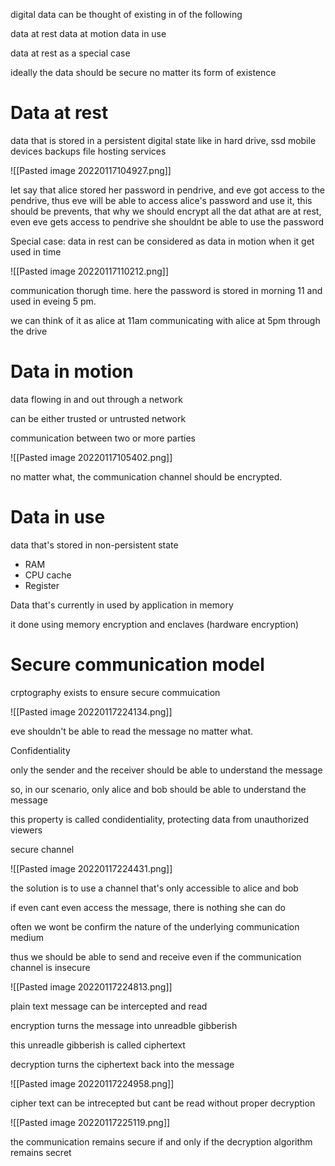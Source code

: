 digital data can be thought of existing in of the following

data at rest
data at motion
data in use

data at rest as a special case

ideally the data should be secure no matter its form of existence

# Data at rest

data that is stored in a persistent digital state like in
hard drive, ssd
mobile devices
backups
file hosting services

![[Pasted image 20220117104927.png]]

let say that alice stored her password in pendrive, and eve got access to the pendrive, thus eve will be able to access alice's password and use it, this should be prevents, that why we should encrypt all the dat athat are at rest, even eve gets access to pendrive she shouldnt be able to use the password


Special case: data in rest can be considered as data in motion when it get used in time

![[Pasted image 20220117110212.png]]

communication thorugh time. here the password is stored in morning 11 and used in eveing 5 pm.

we can think of it as alice at 11am communicating with alice at 5pm through the drive



# Data in motion

data flowing in and out through a network

can be either trusted or untrusted network

communication between two or more parties

![[Pasted image 20220117105402.png]]

no matter what, the communication channel should be encrypted.

# Data in use

data that's stored in non-persistent state
- RAM
- CPU cache
- Register

Data that's currently in used by application in memory

it done using memory encryption and enclaves (hardware encryption)



# Secure communication model
crptography exists to ensure secure commuication

![[Pasted image 20220117224134.png]]

eve shouldn't be able to read the message no matter what.

Confidentiality

only the sender and the receiver should be able to understand the message

so, in our scenario, only alice and bob should be able to understand the message

this property is called condidentiality, protecting data from unauthorized viewers

secure channel

![[Pasted image 20220117224431.png]]

the solution is to use a channel that's only accessible to alice and bob

if even cant even access the message, there is nothing she can do

often we wont be confirm the nature of the underlying communication medium

thus we should be able to send and receive even if the communication channel is insecure

![[Pasted image 20220117224813.png]]

plain text message can be intercepted and read

encryption turns the message into unreadble gibberish

this unreadle gibberish is called ciphertext

decryption turns the ciphertext back into the message

![[Pasted image 20220117224958.png]]

cipher text can be intrecepted but cant be read without proper decryption 

![[Pasted image 20220117225119.png]]

the communication remains secure if and only if the decryption algorithm remains secret




